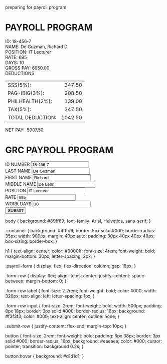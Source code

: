preparing for payroll program

<!DOCTYPE html>
<html lang="en">
<head>
    <meta charset="UTF-8">
    <link rel="stylesheet" href="style.css">
    <title>PAYROLL PROGRAM</title>
    <!-- <style>
        body {
            background: #555;
            font-family: Arial, Helvetica, sans-serif;
        }
        .container {
            background: #fff;
            border: 5px solid #000;
            border-radius: 35px;
            width: 900px;
            margin: 20px auto;
            padding: 30px 40px 40px 40px;
            box-sizing: border-box;
        }
        h1 {
            text-align: center;
            color: #000;
            font-size: 4rem;
            font-weight: bold;
            margin-bottom: 30px;
            letter-spacing: 2px;
        }
        .row {
            display: flex;
            justify-content: flex-start;
            align-items: flex-start;
            margin-bottom: 10px;
        }
        .row label {
            font-size: 2rem;
            font-weight: bold;
            color: #000;
            width: 180px;
            text-align: left;
            letter-spacing: 1px;
        }
        .row .value {
            font-size: 2rem;
            font-weight: bold;
            color: #000;
            text-align: left;
            margin-left: 20px;
        }
        .deductions-title {
            text-align: center;
            font-size: 2.2rem;
            font-weight: bold;
            margin-top: 30px;
            margin-bottom: 10px;
        }
        .deductions-table {
            margin: 0 auto;
            font-size: 2rem;
            font-weight: bold;
            color: #000;
            width: 500px;
        }
        .deductions-table td {
            padding: 4px 12px;
        }
        .total-row td {
            font-weight: bold;
            font-size: 2rem;
            padding-top: 10px;
        }
        .netpay-row {
            margin-top: 40px;
            font-size: 2.2rem;
            font-weight: bold;
        }
    </style> -->
</head>
<body>
    <div class="container">
        <h1>PAYROLL PROGRAM</h1>
        <div class="row">
            <label>ID:</label>
            <span class="value">18-456-7</span>
        </div>
        <div class="row">
            <label>NAME:</label>
            <span class="value">De Guzman, Richard D.</span>
        </div>
        <div class="row">
            <label>POSITION:</label>
            <span class="value">IT Lecturer</span>
        </div>
        <div class="row">
            <label>RATE:</label>
            <span class="value">695</span>
        </div>
        <div class="row">
            <label>DAYS:</label>
            <span class="value">10</span>
        </div>
        <div class="row">
            <label>GROSS PAY:</label>
            <span class="value">6950.00</span>
        </div>
        <div class="deductions-title">DEDUCTIONS</div>
        <table class="deductions-table">
            <tr>
                <td>SSS(5%):</td>
                <td style="text-align:right;">347.50</td>
            </tr>
            <tr>
                <td>PAG-IBIG(3%):</td>
                <td style="text-align:right;">208.50</td>
            </tr>
            <tr>
                <td>PHILHEALTH(2%):</td>
                <td style="text-align:right;">139.00</td>
            </tr>
            <tr>
                <td>TAX(5%):</td>
                <td style="text-align:right;">347.50</td>
            </tr>
            <tr class="total-row">
                <td>TOTAL DEDUCTION:</td>
                <td style="text-align:right;">1042.50</td>
            </tr>
        </table>
        <div class="netpay-row">
            NET PAY:&nbsp;&nbsp;5907.50
        </div>
    </div>
</body>
</html>







<!DOCTYPE html>
<html lang="en">
<head>
    <link rel="stylesheet" href="style.css">
    <meta charset="UTF-8">
    <meta name="viewport" content="width=device-width, initial-scale=1.0">
    <title>GRC Payroll Program</title>
</head>
<body>
    <div class="container">
        <h1>GRC PAYROLL PROGRAM</h1>
        <form class="payroll-form">
            <div class="form-row">
                <label>ID NUMBER</label>
                <input type="text" value="18-456-7" readonly>
            </div>
            <div class="form-row">
                <label>LAST NAME</label>
                <input type="text" value="De Guzman" readonly>
            </div>
            <div class="form-row">
                <label>FIRST NAME</label>
                <input type="text" value="Richard" readonly>
            </div>
            <div class="form-row">
                <label>MIDDLE NAME</label>
                <input type="text" value="De Leon" readonly>
            </div>
            <div class="form-row">
                <label>POSITION</label>
                <input type="text" value="IT Lecturer" readonly>
            </div>
            <div class="form-row">
                <label>RATE</label>
                <input type="text" value="695" readonly>
            </div>
            <div class="form-row">
                <label>WORK DAYS</label>
                <input type="text" value="10" readonly>
            </div>
            <div class="form-row submit-row">
                <button type="submit">SUBMIT</button>
            </div>
        </form>
    </div>
</body>
</html>







body {
    background: #89ff89;
    font-family: Arial, Helvetica, sans-serif;
}

.container {
    background: #4fffd6;
    border: 5px solid #000;
    border-radius: 35px;
    width: 900px;
    margin: 40px auto;
    padding: 30px 40px 40px 40px;
    box-sizing: border-box;
}

h1 {
    text-align: center;
    color: #0000ff;
    font-size: 4rem;
    font-weight: bold;
    margin-bottom: 30px;
    letter-spacing: 2px;
}

.payroll-form {
    display: flex;
    flex-direction: column;
    gap: 18px;
}

.form-row {
    display: flex;
    align-items: center;
    justify-content: space-between;
    margin-bottom: 0;
}

.form-row label {
    font-size: 2.2rem;
    font-weight: bold;
    color: #000;
    width: 320px;
    text-align: left;
    letter-spacing: 1px;
}

.form-row input {
    font-size: 2rem;
    font-weight: bold;
    width: 500px;
    padding: 8px 18px;
    border: 3px solid #000;
    border-radius: 16px;
    background: #f3f3f3;
    color: #000;
    text-align: center;
    outline: none;
}

.submit-row {
    justify-content: flex-end;
    margin-top: 10px;
}

button {
    font-size: 2rem;
    font-weight: bold;
    padding: 8px 38px;
    border: 3px solid #000;
    border-radius: 16px;
    background: #eaeaea;
    color: #000;
    cursor: pointer;
    transition: background 0.2s;
}

button:hover {
    background: #d1d1d1;
}








